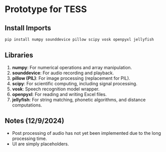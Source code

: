 # Prototype for TESS

## Install Imports
```bash
pip install numpy sounddevice pillow scipy vosk openpyxl jellyfish
```

## Libraries
1. **numpy**: For numerical operations and array manipulation.
2. **sounddevice**: For audio recording and playback.
3. **pillow (PIL)**: For image processing (replacement for PIL).
4. **scipy**: For scientific computing, including signal processing.
5. **vosk**: Speech recognition model wrapper.
6. **openpyxl**: For reading and writing Excel files.
7. **jellyfish**: For string matching, phonetic algorithms, and distance computations.

## Notes (12/9/2024)
- Post processing of audio has not yet been implemented due to the long processing time.
- UI are simply placeholders.
